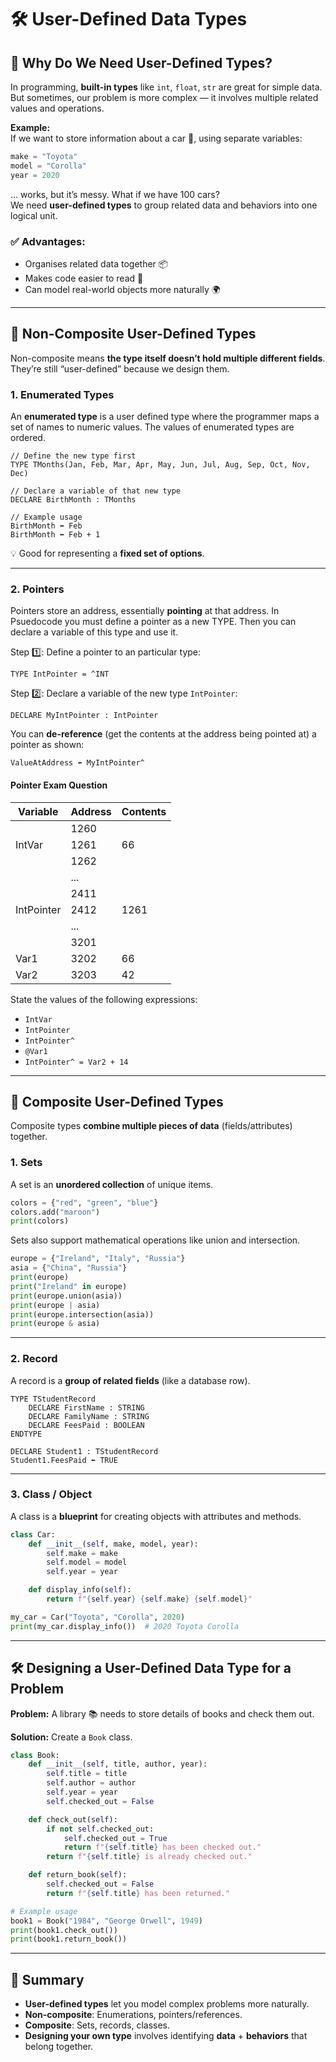 # 🛠️ User-Defined Data Types

## 🤔 Why Do We Need User-Defined Types?

In programming, **built-in types** like `int`, `float`, `str` are great for simple data.  
But sometimes, our problem is more complex — it involves multiple related values and operations.

**Example:**  
If we want to store information about a car 🚗, using separate variables:

```python
make = "Toyota"
model = "Corolla"
year = 2020
```

… works, but it’s messy. What if we have 100 cars?  
We need **user-defined types** to group related data and behaviors into one logical unit.

### ✅ **Advantages:**

- Organises related data together 📦
- Makes code easier to read 📖
- Can model real-world objects more naturally 🌍

---

## 🧩 Non-Composite User-Defined Types

Non-composite means **the type itself doesn’t hold multiple different fields**.  
They’re still “user-defined” because we design them.

### 1. Enumerated Types
An **enumerated type** is a user defined type where the programmer maps a set of names to numeric values. The values of enumerated types are ordered.

```
// Define the new type first
TYPE TMonths(Jan, Feb, Mar, Apr, May, Jun, Jul, Aug, Sep, Oct, Nov, Dec)

// Declare a variable of that new type
DECLARE BirthMonth : TMonths

// Example usage
BirthMonth ⬅ Feb
BirthMonth ⬅ Feb + 1

```

💡 Good for representing a **fixed set of options**.

---

### 2. Pointers
Pointers store an address, essentially **pointing** at that address. In Psuedocode you must define a pointer as a new TYPE. Then you can declare a variable of this type and use it.

Step 1️⃣: Define a pointer to an particular type:

`TYPE IntPointer = ^INT`

Step 2️⃣: Declare a variable of the new type `IntPointer`:

`DECLARE MyIntPointer : IntPointer`

You can **de-reference** (get the contents at the address being pointed at) a pointer as shown:

`ValueAtAddress ⬅ MyIntPointer^`

#### Pointer Exam Question

| Variable    | Address | Contents |
|-------------|---------|----------|
|             | 1260    |          |
| IntVar      | 1261    | 66       |
|             | 1262    |          |
|             | ...     |          |
|             | 2411    |          |
| IntPointer  | 2412    | 1261     |
|             | ...     |          |
|             | 3201    |          |
| Var1        | 3202    | 66       |
| Var2        | 3203    | 42       |

State the values of the following expressions:

- `IntVar`		
- `IntPointer`	
- `IntPointer^`
- `@Var1`			
- `IntPointer^ = Var2 + 14`

---

## 🧱 Composite User-Defined Types

Composite types **combine multiple pieces of data** (fields/attributes) together.

### 1. Sets
A set is an **unordered collection** of unique items.

```python
colors = {"red", "green", "blue"}
colors.add("maroon")
print(colors)
```

Sets also support mathematical operations like union and intersection.

```python
europe = {"Ireland", "Italy", "Russia"}
asia = {"China", "Russia"}
print(europe)
print("Ireland" in europe)
print(europe.union(asia))
print(europe | asia)
print(europe.intersection(asia))
print(europe & asia)
```

---

### 2. Record
A record is a **group of related fields** (like a database row).

```
TYPE TStudentRecord
	DECLARE FirstName : STRING
	DECLARE FamilyName : STRING
	DECLARE FeesPaid : BOOLEAN
ENDTYPE

DECLARE Student1 : TStudentRecord
Student1.FeesPaid ⬅ TRUE
```

---

### 3. Class / Object
A class is a **blueprint** for creating objects with attributes and methods.

```python
class Car:
    def __init__(self, make, model, year):
        self.make = make
        self.model = model
        self.year = year

    def display_info(self):
        return f"{self.year} {self.make} {self.model}"

my_car = Car("Toyota", "Corolla", 2020)
print(my_car.display_info())  # 2020 Toyota Corolla
```

---

## 🛠️ Designing a User-Defined Data Type for a Problem

**Problem:** A library 📚 needs to store details of books and check them out.

**Solution:** Create a `Book` class.

```python
class Book:
    def __init__(self, title, author, year):
        self.title = title
        self.author = author
        self.year = year
        self.checked_out = False

    def check_out(self):
        if not self.checked_out:
            self.checked_out = True
            return f"{self.title} has been checked out."
        return f"{self.title} is already checked out."

    def return_book(self):
        self.checked_out = False
        return f"{self.title} has been returned."

# Example usage
book1 = Book("1984", "George Orwell", 1949)
print(book1.check_out())
print(book1.return_book())
```

---

## 📌 Summary
- **User-defined types** let you model complex problems more naturally.
- **Non-composite**: Enumerations, pointers/references.
- **Composite**: Sets, records, classes.
- **Designing your own type** involves identifying **data** + **behaviors** that belong together.
